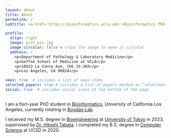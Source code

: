 ```yaml
---
layout: about
title: About
permalink: /
subtitle: <a href='https://bioinformatics.ucla.edu'>Bioinformatics PhD Program</a>. University of California Los Angeles<br><sub>Zhuo</sub>卓<sup>Jhuo</sup> <sub>Zheng</sub>正<sup>Jheng</sup>, <sub>SHI</sub>石<sup>SHIH</sup>  <br>Speak the Roman for Pronunciation (<sub>[Pinyin]</sub>[Chinese Character]<sup>[Roman]</sup>). Also see <a href='https://en.wikipedia.org/wiki/Pinyin'>Pinyin</a> and <a href='https://en.wikipedia.org/wiki/Romanization'>Romanization</a>.

profile:
  align: right
  image: prof_pic.jpg
  image_circular: false # crops the image to make it circular
  address: >
    <p>Department of Pathology & Laboratory Medicine</p>
    <p>Geffen School of Medicine at UCLA</p>
    <p>10833 Le Conte Ave, CHS 33-365</p>
    <p>Los Angeles, CA 90024</p>

news: true  # includes a list of news items
selected_papers: true # includes a list of papers marked as "selected={true}"
social: true  # includes social icons at the bottom of the page
---
```


I am a fisrt-year PhD student in [Bioinformatics](https://bioinformatics.ucla.edu), University of California Los Angeles, currently rotating in [Bogdan Lab](https://bogdan.dgsom.ucla.edu/pages/).


I received my M.S. degree in [Bioengineering](https://bioeng.t.u-tokyo.ac.jp/en/) at [University of Tokyo](https://www.u-tokyo.ac.jp/en/index.html) in 2023, supervised by [Dr. Hitoshi Tabata](http://www.bioxide.t.u-tokyo.ac.jp/en/profile/). I completed my B.S. degree in [Computer Science](https://cse.ucsd.edu/undergraduate/bs-computer-science) at UCSD in 2020.






<!---
Write your biography here. Tell the world about yourself. Link to your favorite [subreddit](http://reddit.com). You can put a picture in, too. The code is already in, just name your picture `prof_pic.jpg` and put it in the `img/` folder.

Put your address / P.O. box / other info right below your picture. You can also disable any these elements by editing `profile` property of the YAML header of your `_pages/about.md`. Edit `_bibliography/papers.bib` and Jekyll will render your [publications page](/al-folio/publications/) automatically.

Link to your social media connections, too. This theme is set up to use [Font Awesome icons](http://fortawesome.github.io/Font-Awesome/) and [Academicons](https://jpswalsh.github.io/academicons/), like the ones below. Add your Facebook, Twitter, LinkedIn, Google Scholar, or just disable all of them.
-->
